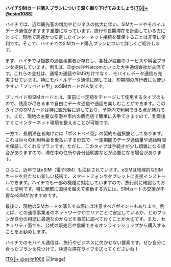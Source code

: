 **ハイチSIMカード購入プランについて深く掘り下げてみましょう[[TG💪+ @esim1088](https://t.me/s/esim1088)]**

ハイチでは、近年観光客の増加やビジネスの拡大に伴い、SIMカードやモバイルデータ通信がますます重要になっています。旅行や長期滞在を計画している方にとって、現地で高速かつ安定したインターネット接続を確保することは非常に便利です。そこで、ハイチでのSIMカード購入プランについて詳しくご紹介します。

まず、ハイチでは複数の通信事業者が存在し、各社が独自のサービスや料金プランを提供しています。例えば、DigicelやNatcomといった大手通信会社が主流です。これらの会社は、通常の通話やSMSだけでなく、モバイルデータ通信も充実させています。特にモバイルデータ通信に関しては、短期間の旅行者にも使いやすい「プリペイド型」のSIMカードが人気です。

プリペイド型SIMカードとは、事前に一定額をチャージして使用するタイプのもので、残高が尽きるまで自由にデータ通信や通話を楽しむことができます。このタイプのSIMカードは特に観光客に適しており、予算内で利用できる点が魅力です。また、現地の主要な空港や市内の販売店で簡単に入手できますので、到着後すぐにインターネット環境を整えることが可能です。

一方で、長期滞在者向けには「ポストペイ型」の契約も選択肢としてあります。これは月々の利用料金を後払いする形式で、一定期間のデータ通信量や通話時間を保証してくれるプランです。ただし、このタイプは手続きが少し煩雑になる場合がありますので、滞在中の住所や身分証明書などが必要になる場合があります。

さらに、近年ではeSIM（電子SIM）も注目されています。eSIMは物理的なSIMカードを持たない新しい技術で、スマートフォンやタブレットに直接インストールできます。ハイチでも一部の機種に対応していますので、旅行前に確認しておくと便利です。特に頻繁に国境を越えて移動する方には、SIMカードの交換が不要なeSIMがおすすめです。

最後に、現地のSIMカードを購入する際には注意すべきポイントもあります。例えば、どの通信事業者のネットワークがエリアごとに安定しているか、どのプランが自分の用途に最適なのかなどを事前に調べておくことが大切です。また、セキュリティ面でも、公式の販売店や信頼できるオンラインショップから購入することをお勧めします。

ハイチでのモバイル通信は、旅行やビジネスに欠かせない要素です。ぜひ自分に合ったプランを見つけて、快適な滞在ライフを送ってくださいね！

[[TG💪+ @esim1088](https://t.me/s/esim1088) ![Image](https://i.postimg.cc/Y0z9fWf4/image.png)]